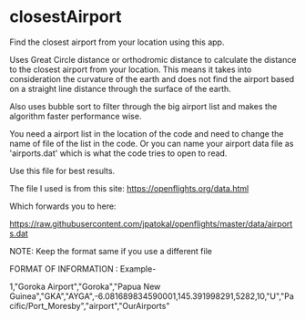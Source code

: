 # closestAirport
Find the closest airport from your location using this app.

Uses Great Circle distance or orthodromic distance to calculate the distance to the closest airport from your location.
This means it takes into consideration the curvature of the earth and does not find the airport based on a straight line distance through the surface of the earth.

Also uses bubble sort to filter through the big airport list and makes the algorithm faster performance wise.

You need a airport list in the location of the code and need to change the name of file of the list in the code.
Or you can name your airport data file as 'airports.dat' which is what the code tries to open to read.

Use this file for best results.

The file I used is from this site: https://openflights.org/data.html

Which forwards you to here:

https://raw.githubusercontent.com/jpatokal/openflights/master/data/airports.dat

NOTE: Keep the format same if you use a different file 

FORMAT OF INFORMATION : Example-

1,"Goroka Airport","Goroka","Papua New Guinea","GKA","AYGA",-6.081689834590001,145.391998291,5282,10,"U","Pacific/Port_Moresby","airport","OurAirports"



